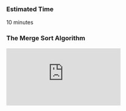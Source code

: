 ### Estimated Time

10 minutes
### The Merge Sort Algorithm
<iframe src="https://www.youtube.com/embed/_RPG3nQqIcM" frameborder="0" allow="autoplay; encrypted-media" allowfullscreen></iframe>
